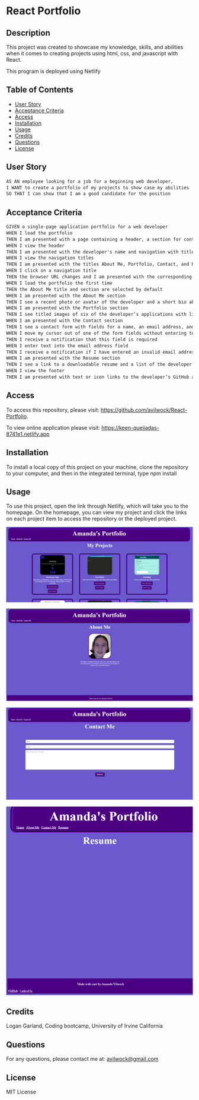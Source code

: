 # React Portfolio

## Description

This project was created to showcase my knowledge, skills, and abilities when it comes to creating projects using html, css, and javascript with React.

This program is deployed using Netlify

## Table of Contents

- [User Story](#user-story)
- [Acceptance Criteria](#acceptance-criteria)
- [Access](#access)
- [Installation](#installation)
- [Usage](#usage)
- [Credits](#credits)
- [Questions](#questions)
- [License](#license)


## User Story
```md
AS AN employee looking for a job for a beginning web developer,
I WANT to create a portfolio of my projects to show case my abilities
SO THAT I can show that I am a good candidate for the position
```

## Acceptance Criteria

```md
GIVEN a single-page application portfolio for a web developer
WHEN I load the portfolio
THEN I am presented with a page containing a header, a section for content, and a footer
WHEN I view the header
THEN I am presented with the developer's name and navigation with titles corresponding to different sections of the portfolio
WHEN I view the navigation titles
THEN I am presented with the titles About Me, Portfolio, Contact, and Resume, and the title corresponding to the current section is highlighted
WHEN I click on a navigation title
THEN the browser URL changes and I am presented with the corresponding section below the navigation and that title is highlighted
WHEN I load the portfolio the first time
THEN the About Me title and section are selected by default
WHEN I am presented with the About Me section
THEN I see a recent photo or avatar of the developer and a short bio about them
WHEN I am presented with the Portfolio section
THEN I see titled images of six of the developer’s applications with links to both the deployed applications and the corresponding GitHub repositories
WHEN I am presented with the Contact section
THEN I see a contact form with fields for a name, an email address, and a message
WHEN I move my cursor out of one of the form fields without entering text
THEN I receive a notification that this field is required
WHEN I enter text into the email address field
THEN I receive a notification if I have entered an invalid email address
WHEN I am presented with the Resume section
THEN I see a link to a downloadable resume and a list of the developer’s proficiencies
WHEN I view the footer
THEN I am presented with text or icon links to the developer’s GitHub and LinkedIn profiles, and their profile on a third platform (Stack Overflow, Twitter)
```


## Access

To access this repository, please visit: https://github.com/avilwock/React-Portfolio. 

To view online application please visit: https://keen-queijadas-8741e1.netlify.app


## Installation

To install a local copy of this project on your machine, clone the repository to your computer, and then in the integrated terminal, type npm install

## Usage

To use this project, open the link through Netlify, which will take you to the homepage. On the homepage, you can view my project and click the links on each project item to access the repository or the deployed project.

![alt text](images/ReactPortfolio1.png) 

![alt text](images/ReactPortfolio2.png) 

![alt text](images/ReactPortfolio3.png)

![alt text](images/ReactPortfolio4.png)

## Credits

Logan Garland, Coding bootcamp, University of Irvine California

## Questions

For any questions, please contact me at: avilwock@gmail.com

## License

MIT License